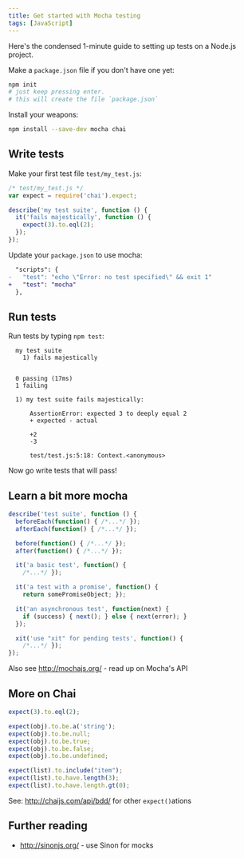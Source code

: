 ```yaml
---
title: Get started with Mocha testing
tags: [JavaScript]
---
```


Here's the condensed 1-minute guide to setting up tests on a Node.js project.

Make a `package.json` file if you don't have one yet:

```sh
npm init
# just keep pressing enter.
# this will create the file `package.json`
```

Install your weapons:

```sh
npm install --save-dev mocha chai
```

## Write tests

Make your first test file `test/my_test.js`:

```js
/* test/my_test.js */
var expect = require('chai').expect;

describe('my test suite', function () {
  it('fails majestically', function () {
    expect(3).to.eql(2);
  });
});
```

Update your `package.json` to use mocha:

```diff
  "scripts": {
-   "test": "echo \"Error: no test specified\" && exit 1"
+   "test": "mocha"
  },
```

## Run tests

Run tests by typing `npm test`:

```
  my test suite
    1) fails majestically


  0 passing (17ms)
  1 failing

  1) my test suite fails majestically:

      AssertionError: expected 3 to deeply equal 2
      + expected - actual

      +2
      -3

      test/test.js:5:18: Context.<anonymous>
```

Now go write tests that will pass!

## Learn a bit more mocha

```js
describe('test suite', function () {
  beforeEach(function() { /*...*/ });
  afterEach(function() { /*...*/ });

  before(function() { /*...*/ });
  after(function() { /*...*/ });

  it('a basic test', function() {
    /*...*/ });

  it('a test with a promise', function() {
    return somePromiseObject; });

  it('an asynchronous test', function(next) {
    if (success) { next(); } else { next(error); }
  });

  xit('use "xit" for pending tests', function() {
    /*...*/ });
});
```

Also see http://mochajs.org/ - read up on Mocha's API

## More on Chai

```js
expect(3).to.eql(2);

expect(obj).to.be.a('string');
expect(obj).to.be.null;
expect(obj).to.be.true;
expect(obj).to.be.false;
expect(obj).to.be.undefined;

expect(list).to.include("item");
expect(list).to.have.length(3);
expect(list).to.have.length.gt(0);
```

See: http://chaijs.com/api/bdd/ for other `expect()`ations

## Further reading

- http://sinonjs.org/ - use Sinon for mocks

[Mocha]: http://mochajs.org/
[Sinon]: http://sinonjs.org/
